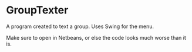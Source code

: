 GroupTexter
===========

A program created to text a group. Uses Swing for the menu.

Make sure to open in Netbeans, or else the code looks much worse than it is.

